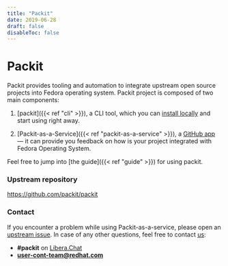 ```yaml
---
title: "Packit"
date: 2019-06-28
draft: false
disableToc: false
---
```


# Packit

Packit provides tooling and automation to integrate upstream open source
projects into Fedora operating system. Packit project is composed of two main
components:

1. [packit]({{< ref "cli" >}}), a CLI tool, which you can
   [install locally](/docs/guide/#have-packit-tooling-installed-locally)
   and start using right away.

2. [Packit-as-a-Service]({{< ref "packit-as-a-service" >}}), a
   [GitHub app](https://github.com/marketplace/packit-as-a-service) — it can provide you feedback
   on how is your project integrated with Fedora Operating System.

Feel free to jump into [the guide]({{< ref "guide" >}}) for using packit.

### Upstream repository

https://github.com/packit/packit

### Contact

If you encounter a problem while using Packit-as-a-service, please open an
[upstream issue](https://github.com/packit/packit-service/issues/new).
In case of any other questions, feel free to contact
[us](https://github.com/orgs/packit/teams/the-packit-team):

- **#packit** on [Libera.Chat](https://libera.chat/)
- **user-cont-team@redhat.com**
